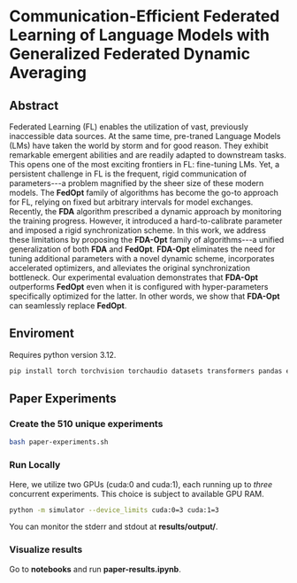 # Communication-Efficient Federated Learning of Language Models with Generalized Federated Dynamic Averaging

## Abstract
Federated Learning (FL) enables the utilization of vast, previously
inaccessible data sources. At the same time, pre-traned Language Models (LMs) have taken the world by storm and for good reason. They exhibit remarkable emergent abilities and are readily adapted to downstream tasks. This opens one of the most exciting frontiers in FL: fine-tuning LMs. Yet, a persistent challenge in FL is the frequent, rigid communication of parameters---a problem magnified by the sheer size of these modern models. The **FedOpt** family of algorithms has become the go-to approach for FL, relying on fixed but arbitrary intervals for model exchanges. Recently, the **FDA** algorithm prescribed a dynamic approach by monitoring the training progress. However, it introduced a hard-to-calibrate parameter and imposed a rigid synchronization scheme. In this work, we address these limitations by proposing the **FDA-Opt** family of algorithms---a unified generalization of both **FDA** and **FedOpt**. **FDA-Opt** eliminates the need for tuning additional parameters with a novel dynamic scheme, incorporates accelerated optimizers, and alleviates the original synchronization bottleneck. Our experimental evaluation demonstrates that **FDA-Opt** outperforms **FedOpt** even when it is configured with hyper-parameters specifically optimized for the latter. In other words, we show that **FDA-Opt** can seamlessly replace **FedOpt**.

## Enviroment
Requires python version 3.12.
```bash
pip install torch torchvision torchaudio datasets transformers pandas evaluate scikit-learn scipy matplotlib sentencepiece protobuf
```

## Paper Experiments

### Create the 510 unique experiments
```bash
bash paper-experiments.sh
```
### Run Locally

Here, we utilize two GPUs (cuda:0 and cuda:1), each running up to *three* concurrent experiments. This choice is subject to available GPU RAM.
```bash
python -m simulator --device_limits cuda:0=3 cuda:1=3
```

You can monitor the stderr and stdout at **results/output/**.

### Visualize results

Go to **notebooks** and run **paper-results.ipynb**.
